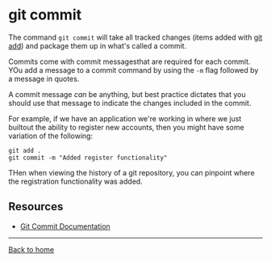 # git commit

The command `git commit` will take all tracked changes (items added with [git add](./Add.md)) and package them up in what's called a commit.

Commits come with commit messagesthat are required for each commit. YOu add a message to a commit command by using the `-m` flag followed by a message in quotes.

A commit message _can_ be anything, but best practice dictates that you should use that message to indicate the changes included in the commit.

For example, if we have an application we're working in where we just builtout the ability to register new accounts, then you might have some variation of the following:

```
git add .
git commit -m "Added register functionality"
```

THen when viewing the history of a git repository, you can pinpoint where the registration functionality was added.

## Resources

- [Git Commit Documentation](https://git-scm.com/docs/git-commit)

---

[Back to home](../README.md)